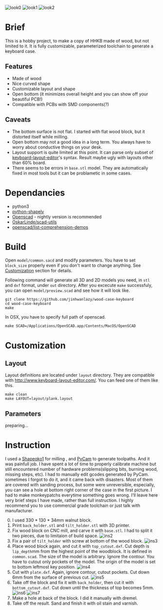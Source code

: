 ![look0][look0]
![look1][look1]
![look2][look2]

# Brief
This is a hobby project, to make a copy of HHKB made of wood,
but not limited to it. It is fully customizable, parameterized
toolchain to generate a keyboard case.

## Features
- Made of wood
- Nice curved shape
- Customizable layout and shape
- Open bottom (it minimizes overall height and you can show off your beautiful PCB!)
- Compatible with PCBs with SMD components(?)

## Caveats
- The bottom surface is not flat. I started with flat wood block, but
  it distorted itself while milling.
- Open bottom may not a good idea in a long term. You always have to worry
  about conductive things on your desk.
- Layout support is quite limited at this point. It can parse only subset of
  [keyboard-layout-editor](http://www.keyboard-layout-editor.com/)'s syntax.
  Result maybe ugly with layouts other than 60% board.
- There seems to be errors in `base.stl` model. They are automatically fixed in most
  tools but it can be problametic in some cases. 
<!-- - You have to make PCB yourself unless you like [HHKB layout](https://github.com/jinhwanlazy/hhkb-pcb).  -->

# Dependancies
- python3
- [python-shapely](https://pypi.python.org/pypi/Shapely)
- [Openscad](http://www.openscad.org/) - nightly version is recommended
- [OskarLinde/scad-utils](https://github.com/OskarLinde/scad-utils)
- [openscad/list-comprehension-demos](https://github.com/openscad/list-comprehension-demos)

# Build
Open `model/common.sacd` and modify parameters. You have to set `block_size`
properly even if you don't want to change anything. See
[Customization](#customization) section for details.

Following command will generate all 3D and 2D models you need, in
`stl` and `dxf` format, under `out` directory. After you excecute `make` 
successfuly, you can open `model/preview.scad` and see how it will look
like.

    git clone https://github.com/jinhwanlazy/wood-case-keyboard
    cd wood-case-keyboard
    make

In OSX, you have to specify full path of openscad.

    make SCAD=/Applications/OpenSCAD.app/Contents/MacOS/OpenSCAD

# Customization
## Layout
Layout definitions are located under `layout` directory. They are 
compatible with <http://www.keyboard-layout-editor.com/>. 
You can feed one of them like this.

    make clean
    make LAYOUT=layout/plank.layout

## Parameters
preparing...

# Instruction
I used a [Shapeoko1](https://www.shapeoko.com/shapeoko1.html) for milling
, and [PyCam](http://pycam.sourceforge.net/) to generate 
toolpaths. And it was painfull job.
I have spent a lot of time to properly calibrate machine but
still encountered number of hardware problems(slipping bits, burning wood, missing steps, etc). 
I had to manually edit gcodes generated by PyCam. sometimes I forgot to do it,
and it came back with disasters. Most of them are covered with sanding process,
but some were unreversible, especially, you can see a hole at bottom right corner of the
case in the first picture.
I had to make monkeypatchs everytime something goes wrong. 
I'll leave here very brief steps I have made, rather than full instruction. 
I highly recommend you to use commercial grade toolchain or just talk with manufacturer. 

0. I used 330 * 130 * 34mm walnut block.
1. Print `back_holder.stl` and `tilt_holder.stl` with 3D printer.
2. Fix wood block on CNC mill, and carve it with `base.stl`. I had to split it
two pieces, due to limitaion of build space. 
![ins2][ins2]
3. Fix a pair of `tilt_holder` with screw at bottom of the wood block.
![ins3][ins3]
4. Place wood block again, and cut it with `top_cutout.dxf`.
Cut depth is `lip_depth`mm from the highest point of the woodblock. It is
defined in `common.scad`.
The size of the model is arbitrary. Ignore the contour.
You have to cutout only pockets of the model.
The origin of the model is set to bottom leftmost key position.
![ins4][ins4]
5. Cut with `plate.dxf`. Again, ignore contour, cutout pockets. Cut down 6mm
   from the surface of previous cut.
![ins5][ins5]
6. Take off the block and fix it with `back_holder`, then cut it with
   `bottom_cutout.dxf`. Cut down until the thickness of top becomes 5mm.
![ins6][ins6]
![ins7][ins7]
7. Make a hole at back of the block. I did it manually with dremel.
8. Take off the result. Sand and finish it with oil stain and varnish.

[look0]: https://github.com/jinhwanlazy/wood-case-keyboard/raw/master/pics/IMG_2556.JPG "look0"
[look1]: https://github.com/jinhwanlazy/wood-case-keyboard/raw/master/pics/IMG_2566.JPG "look1"
[look2]: https://github.com/jinhwanlazy/wood-case-keyboard/raw/master/pics/IMG_2569.JPG "look2"
[ins2]: https://github.com/jinhwanlazy/wood-case-keyboard/raw/master/pics/IMG_2502.JPG "ins2"
[ins3]: https://github.com/jinhwanlazy/wood-case-keyboard/raw/master/pics/IMG_2507.JPG "ins3"
[ins4]: https://github.com/jinhwanlazy/wood-case-keyboard/raw/master/pics/IMG_2511.JPG "ins4"
[ins5]: https://github.com/jinhwanlazy/wood-case-keyboard/raw/master/pics/IMG_2514.JPG "ins5"
[ins6]: https://github.com/jinhwanlazy/wood-case-keyboard/raw/master/pics/IMG_2518.JPG "ins6"
[ins7]: https://github.com/jinhwanlazy/wood-case-keyboard/raw/master/pics/IMG_2519.JPG "ins7"
